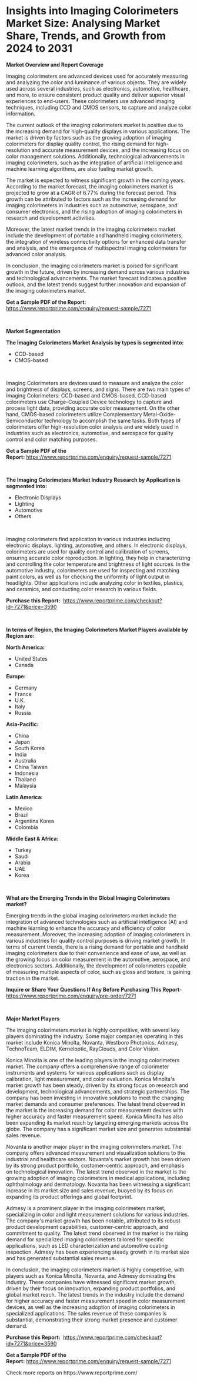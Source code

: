 <p><h1>Insights into Imaging Colorimeters Market Size: Analysing Market Share, Trends, and Growth from 2024 to 2031</h1></p><p><strong>Market Overview and Report Coverage</strong></p>
<p><p>Imaging colorimeters are advanced devices used for accurately measuring and analyzing the color and luminance of various objects. They are widely used across several industries, such as electronics, automotive, healthcare, and more, to ensure consistent product quality and deliver superior visual experiences to end-users. These colorimeters use advanced imaging techniques, including CCD and CMOS sensors, to capture and analyze color information. </p><p>The current outlook of the imaging colorimeters market is positive due to the increasing demand for high-quality displays in various applications. The market is driven by factors such as the growing adoption of imaging colorimeters for display quality control, the rising demand for high-resolution and accurate measurement devices, and the increasing focus on color management solutions. Additionally, technological advancements in imaging colorimeters, such as the integration of artificial intelligence and machine learning algorithms, are also fueling market growth.</p><p>The market is expected to witness significant growth in the coming years. According to the market forecast, the imaging colorimeters market is projected to grow at a CAGR of 6.77% during the forecast period. This growth can be attributed to factors such as the increasing demand for imaging colorimeters in industries such as automotive, aerospace, and consumer electronics, and the rising adoption of imaging colorimeters in research and development activities.</p><p>Moreover, the latest market trends in the imaging colorimeters market include the development of portable and handheld imaging colorimeters, the integration of wireless connectivity options for enhanced data transfer and analysis, and the emergence of multispectral imaging colorimeters for advanced color analysis.</p><p>In conclusion, the imaging colorimeters market is poised for significant growth in the future, driven by increasing demand across various industries and technological advancements. The market forecast indicates a positive outlook, and the latest trends suggest further innovation and expansion of the imaging colorimeters market.</p></p>
<p><strong>Get a Sample PDF of the Report:</strong> <a href="https://www.reportprime.com/enquiry/request-sample/7271">https://www.reportprime.com/enquiry/request-sample/7271</a></p>
<p>&nbsp;</p>
<p><strong>Market Segmentation</strong></p>
<p><strong>The Imaging Colorimeters Market Analysis by types is segmented into:</strong></p>
<p><ul><li>CCD-based</li><li>CMOS-based</li></ul></p>
<p>&nbsp;</p>
<p><p>Imaging Colorimeters are devices used to measure and analyze the color and brightness of displays, screens, and signs. There are two main types of Imaging Colorimeters: CCD-based and CMOS-based. CCD-based colorimeters use Charge-Coupled Device technology to capture and process light data, providing accurate color measurement. On the other hand, CMOS-based colorimeters utilize Complementary Metal-Oxide-Semiconductor technology to accomplish the same tasks. Both types of colorimeters offer high-resolution color analysis and are widely used in industries such as electronics, automotive, and aerospace for quality control and color matching purposes.</p></p>
<p><strong>Get a Sample PDF of the Report:</strong>&nbsp;<a href="https://www.reportprime.com/enquiry/request-sample/7271">https://www.reportprime.com/enquiry/request-sample/7271</a></p>
<p>&nbsp;</p>
<p><strong>The Imaging Colorimeters Market Industry Research by Application is segmented into:</strong></p>
<p><ul><li>Electronic Displays</li><li>Lighting</li><li>Automotive</li><li>Others</li></ul></p>
<p>&nbsp;</p>
<p><p>Imaging colorimeters find application in various industries including electronic displays, lighting, automotive, and others. In electronic displays, colorimeters are used for quality control and calibration of screens, ensuring accurate color reproduction. In lighting, they help in characterizing and controlling the color temperature and brightness of light sources. In the automotive industry, colorimeters are used for inspecting and matching paint colors, as well as for checking the uniformity of light output in headlights. Other applications include analyzing color in textiles, plastics, and ceramics, and conducting color research in various fields.</p></p>
<p><strong>Purchase this Report:</strong>&nbsp; <a href="https://www.reportprime.com/checkout?id=7271&price=3590">https://www.reportprime.com/checkout?id=7271&price=3590</a></p>
<p>&nbsp;</p>
<p><strong>In terms of Region, the Imaging Colorimeters Market Players available by Region are:</strong></p>
<p>
    <p> <strong> North America: </strong>
        <ul>
            <li>United States</li>
            <li>Canada</li>
        </ul>
        </p> 
    <p> <strong> Europe: </strong>
        <ul>
            <li>Germany</li>
            <li>France</li>
            <li>U.K.</li>
            <li>Italy</li>
            <li>Russia</li>
        </ul>
        </p> 
    <p> <strong> Asia-Pacific: </strong>
        <ul>
            <li>China</li>
            <li>Japan</li>
            <li>South Korea</li>
            <li>India</li>
            <li>Australia</li>
            <li>China Taiwan</li>
            <li>Indonesia</li>
            <li>Thailand</li>
            <li>Malaysia</li>
        </ul>
        </p> 
    <p> <strong> Latin America: </strong>
        <ul>
            <li>Mexico</li>
            <li>Brazil</li>
            <li>Argentina Korea</li>
            <li>Colombia</li>
        </ul>
        </p> 
    <p> <strong> Middle East & Africa: </strong>
        <ul>
            <li>Turkey</li>
            <li>Saudi</li>
            <li>Arabia</li>
            <li>UAE</li>
            <li>Korea</li>
        </ul>
    </p>
    </p>
<p>&nbsp;</p>
<p><strong>What are the Emerging Trends in the Global Imaging Colorimeters market?</strong></p>
<p><p>Emerging trends in the global imaging colorimeters market include the integration of advanced technologies such as artificial intelligence (AI) and machine learning to enhance the accuracy and efficiency of color measurement. Moreover, the increasing adoption of imaging colorimeters in various industries for quality control purposes is driving market growth. In terms of current trends, there is a rising demand for portable and handheld imaging colorimeters due to their convenience and ease of use, as well as the growing focus on color measurement in the automotive, aerospace, and electronics sectors. Additionally, the development of colorimeters capable of measuring multiple aspects of color, such as gloss and texture, is gaining traction in the market.</p></p>
<p><strong>Inquire or Share Your Questions If Any Before Purchasing This Report</strong>- <a href="https://www.reportprime.com/enquiry/pre-order/7271">https://www.reportprime.com/enquiry/pre-order/7271</a></p>
<p>&nbsp;</p>
<p><strong>Major Market Players</strong></p>
<p><p>The imaging colorimeters market is highly competitive, with several key players dominating the industry. Some major companies operating in this market include Konica Minolta, Novanta, Westboro Photonics, Admesy, TechnoTeam, ELDIM, Kerneloptic, RayClouds, and Color Vision. </p><p>Konica Minolta is one of the leading players in the imaging colorimeters market. The company offers a comprehensive range of colorimeter instruments and systems for various applications such as display calibration, light measurement, and color evaluation. Konica Minolta's market growth has been steady, driven by its strong focus on research and development, technological advancements, and strategic partnerships. The company has been investing in innovative solutions to meet the changing market demands and consumer preferences. The latest trend observed in the market is the increasing demand for color measurement devices with higher accuracy and faster measurement speed. Konica Minolta has also been expanding its market reach by targeting emerging markets across the globe. The company has a significant market size and generates substantial sales revenue.</p><p>Novanta is another major player in the imaging colorimeters market. The company offers advanced measurement and visualization solutions to the industrial and healthcare sectors. Novanta's market growth has been driven by its strong product portfolio, customer-centric approach, and emphasis on technological innovation. The latest trend observed in the market is the growing adoption of imaging colorimeters in medical applications, including ophthalmology and dermatology. Novanta has been witnessing a significant increase in its market size and sales revenue, buoyed by its focus on expanding its product offerings and global footprint.</p><p>Admesy is a prominent player in the imaging colorimeters market, specializing in color and light measurement solutions for various industries. The company's market growth has been notable, attributed to its robust product development capabilities, customer-centric approach, and commitment to quality. The latest trend observed in the market is the rising demand for specialized imaging colorimeters tailored for specific applications, such as LED characterization and automotive coating inspection. Admesy has been experiencing steady growth in its market size and has generated substantial sales revenue.</p><p>In conclusion, the imaging colorimeters market is highly competitive, with players such as Konica Minolta, Novanta, and Admesy dominating the industry. These companies have witnessed significant market growth, driven by their focus on innovation, expanding product portfolios, and global market reach. The latest trends in the industry include the demand for higher accuracy and faster measurement speed in color measurement devices, as well as the increasing adoption of imaging colorimeters in specialized applications. The sales revenue of these companies is substantial, demonstrating their strong market presence and customer demand.</p></p>
<p><strong>Purchase this Report:</strong>&nbsp;&nbsp;<a href="https://www.reportprime.com/checkout?id=7271&price=3590">https://www.reportprime.com/checkout?id=7271&price=3590</a></p>
<p></p>
<p><strong>Get a Sample PDF of the Report:</strong>&nbsp;<a href="https://www.reportprime.com/enquiry/request-sample/7271">https://www.reportprime.com/enquiry/request-sample/7271</a></p>
<p>Check more reports on https://www.reportprime.com/</p>